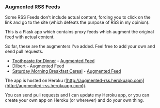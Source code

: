 ### Augmented RSS Feeds

Some RSS Feeds don't include actual content, forcing you to click on the link and go to the site (which defeats the purpose of RSS in my opinion).

This is a Flask app which contains proxy feeds which augment the original feed with actual content.

So far, these are the augmenters I've added. Feel free to add your own and send pull requests.

- [Toothpaste for Dinner](http://www.toothpastefordinner.com/) - [Augmented Feed](http://augmented-rss.herokuapp.com/feed/tpfd)
- [Dilbert](http://www.dilbert.com/) - [Augmented Feed](http://augmented-rss.herokuapp.com/feed/dilbert)
- [Saturday Morning Breakfast Cereal](http://www.smbc-comics.com/) - [Augmented Feed](http://augmented-rss.herokuapp.com/feed/smbc)


The app is hosted on Heroku ([http://augmented-rss.herokuapp.com](http://augmented-rss.herokuapp.com)).

You can send pull requests and I can update my Heroku app, or you can create your own app on Heroku (or wherever) and do your own thing.
